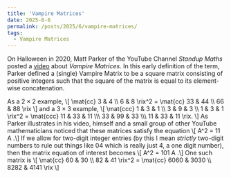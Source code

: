 ```yaml
---
title: 'Vampire Matrices'
date: 2025-6-6
permalink: /posts/2025/6/vampire-matrices/
tags:
  - Vampire Matrices
---
```



On Halloween in 2020, Matt Parker of the YouTube Channel *Standup Maths* posted a [video](https://www.youtube.com/watch?v=9nogAYHmnNw) about *Vampire Matrices*. In this early definition of the term, Parker defined a (single) Vampire Matrix to be a square matrix consisting of positive integers such that the square of the matrix is equal to its element-wise concatenation.
<!--more-->
As a $2\times 2$ example,
\\[
\mat{cc}
3 & 4 \\\\ 6 & 8
\rix^2 = 
\mat{cc}
33 & 44 \\\\ 66 & 88
\rix
\\]
and a $3\times 3$ example,
\\[
\mat{ccc}
1 & 3 & 1 \\\\ 3 & 9 & 3 \\\\ 1 & 3 & 1
\rix^2 =
\mat{ccc}
11 & 33 & 11 \\\\\\
33 & 99 & 33 \\\\\\
11 & 33 & 11
\rix.
\\] As Parker illustrates in his video, himself and a small group of other YouTube mathematicians noticed that these matrices satisfy the equation
\\[
A^2 = 11 A
.\\]
If we allow for two-digit integer entries (by this I mean *strictly* two-digit numbers to rule out things like $04$ which is really just $4$, a one digit number), then the matrix equation of interest becomes
\\[
A^2 = 101 A
.\\] One such matrix is
\\[
\mat{cc}
60 & 30 \\\\ 82 & 41 \rix^2 = \mat{cc} 6060 & 3030 \\\\ 8282 & 4141 \rix
\\]